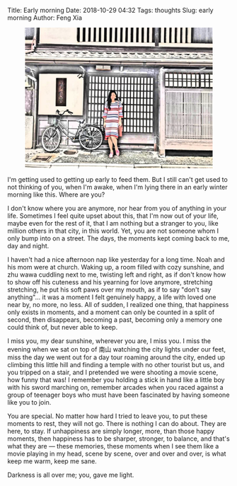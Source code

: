 Title: Early morning
Date: 2018-10-29 04:32
Tags: thoughts
Slug: early morning
Author: Feng Xia

<figure class="col s12">
  <img src="/images/her.jpg"/>
</figure>

I'm getting used to getting up early to feed them. But I still can't
get used to not thinking of you, when I'm awake, when I'm lying there
in an early winter morning like this. Where are you?

I don't know where you are anymore, nor hear from you of anything in
your life. Sometimes I feel quite upset about this, that I'm now out
of your life, maybe even for the rest of it, that I am nothing but a
stranger to you, like million others in that city, in this world. Yet,
you are not someone whom I only bump into on a street. The days, the
moments kept coming back to me, day and night.

I haven't had a nice afternoon nap like yesterday for a long time.
Noah and his mom were at church. Waking up, a room filled with cozy
sunshine, and zhu wawa cuddling next to me, twisting left and right,
as if don't know how to show off his cuteness and his yearning for
love anymore, stretching stretching, he put his soft paws over my
mouth, as if to say "don't say anything"... it was a moment I felt
genuinely happy, a life with loved one near by, no more, no less. All
of sudden, I realized one thing, that happiness only exists in
moments, and a moment can only be counted in a split of second, then
disappears, becoming a past, becoming only a memory one could think
of, but never able to keep.

I miss you, my dear sunshine, wherever you are, I miss you. I miss the
evening when we sat on top of 南山 watching the city lights under our
feet, miss the day we went out for a day tour roaming around the city,
ended up climbing this little hill and finding a temple with no other
tourist but us, and you tripped on a stair, and I pretended we were
shooting a movie scene, how funny that was! I remember you holding a
stick in hand like a little boy with his sword marching on, remember
arcades when you raced against a group of teenager boys who must have
been fascinated by having someone like you to join. 

You are special. No matter how hard I tried to leave you, to put these
moments to rest, they will not go. There is nothing I can do
about. They are here, to stay. If unhappiness are simply longer, more,
than those happy moments, then happiness has to be sharper, stronger,
to balance, and that's what they are &mdash; these memories, these
moments when I see them like a movie playing in my head, scene by
scene, over and over and over, is what keep me warm, keep me sane. 

Darkness is all over me; you, gave me light.
